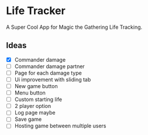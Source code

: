 # Life Tracker

A Super Cool App for Magic the Gathering Life Tracking.

## Ideas
- [x] Commander damage
- [ ] Commander damage partner
- [ ] Page for each damage type
- [ ] Ui improvement with sliding tab
- [ ] New game button
- [ ] Menu button
- [ ] Custom starting life
- [ ] 2 player option
- [ ] Log page maybe
- [ ] Save game
- [ ] Hosting game between multiple users
